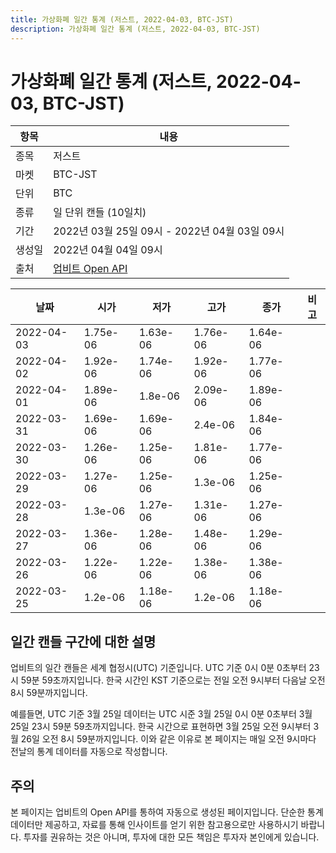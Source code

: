 ```yaml
---
title: 가상화폐 일간 통계 (저스트, 2022-04-03, BTC-JST)
description: 가상화폐 일간 통계 (저스트, 2022-04-03, BTC-JST)
---
```



가상화폐 일간 통계 (저스트, 2022-04-03, BTC-JST)
===

|항목|내용|
|--|--|
|종목|저스트|
|마켓|BTC-JST|
|단위|BTC|
|종류|일 단위 캔들 (10일치)|
|기간|2022년 03월 25일 09시 - 2022년 04월 03일 09시|
|생성일|2022년 04월 04일 09시|
|출처|[업비트 Open API](https://docs.upbit.com)|


|날짜|시가|저가|고가|종가|비고|
|--|--|--|--|--|--|
|2022-04-03|1.75e-06|1.63e-06|1.76e-06|1.64e-06|    |
|2022-04-02|1.92e-06|1.74e-06|1.92e-06|1.77e-06|    |
|2022-04-01|1.89e-06|1.8e-06|2.09e-06|1.89e-06|    |
|2022-03-31|1.69e-06|1.69e-06|2.4e-06|1.84e-06|    |
|2022-03-30|1.26e-06|1.25e-06|1.81e-06|1.77e-06|    |
|2022-03-29|1.27e-06|1.25e-06|1.3e-06|1.25e-06|    |
|2022-03-28|1.3e-06|1.27e-06|1.31e-06|1.27e-06|    |
|2022-03-27|1.36e-06|1.28e-06|1.48e-06|1.29e-06|    |
|2022-03-26|1.22e-06|1.22e-06|1.38e-06|1.38e-06|    |
|2022-03-25|1.2e-06|1.18e-06|1.2e-06|1.18e-06|    |


일간 캔들 구간에 대한 설명
---


업비트의 일간 캔들은 세계 협정시(UTC) 기준입니다. 
UTC 기준 0시 0분 0초부터 23시 59분 59초까지입니다. 
한국 시간인 KST 기준으로는 전일 오전 9시부터 다음날 오전 8시 59분까지입니다. 


예를들면, UTC 기준 3월 25일 데이터는 UTC 시준 3월 25일 0시 0분 0초부터 3월 25일 23시 59분 59초까지입니다. 
한국 시간으로 표현하면 3월 25일 오전 9시부터 3월 26일 오전 8시 59분까지입니다. 
이와 같은 이유로 본 페이지는 매일 오전 9시마다 전날의 통계 데이터를 자동으로 작성합니다. 


주의
---


본 페이지는 업비트의 Open API를 통하여 자동으로 생성된 페이지입니다. 
단순한 통계 데이터만 제공하고, 자료를 통해 인사이트를 얻기 위한 참고용으로만 사용하시기 바랍니다. 
투자를 권유하는 것은 아니며, 투자에 대한 모든 책임은 투자자 본인에게 있습니다. 
